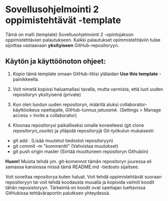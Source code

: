 # Sovellusohjelmointi 2 oppimistehtävät -template

Tämä on malli (template) Sovellusohjelmointi 2 -opintojakson oppimistehtävien palautukseen. Kaikki palautukset opimmistehtäviin tulee sijoittaa vastaavaan **yksityiseen** GitHub-repositoryyn. 

## Käytön ja käyttöönoton ohjeet:

1. Kopio tämä template omaan GitHub-tiliisi ylälaidan **Use this template** -painikkeella.

2. Voit nimetä kopiosi haluamallasi tavalla, mutta varmista, että luot uuden repositoryn yksityisenä (private)

3. Kun olen luodun uuden repositoryn, määritä aluksi collaborator-käyttöoikeus opettajalle, GitHub-tunnus *jatuxamk*. (Settings > Manage access > Invite a collaborator)

4. Kloonaa repositorysi paikalliseksi omalle koneelleesi (git clone *repositoryn_osoite*) ja ylläpidä repositoryjä Git-työkulun mukaisesti:

- git add . (Lisää muutetut tiedostot repositoryyn)
- git commit -m "kommentti" (Vahvistaa muutokset)
- git push origin master (Siirtää muuttuneen repositoryn Githubiin)

**Huom!** Muista tehdä ym. git-komennot tämän repositoryn juuressa eli samassa kansiossa missä tämä README.md -tiedosto sijaitsee.

Voit soveltaa repositorya kuten haluat. Voit tehdä oppimistehtävät suoraan repositoryyn tai voit tehdä koodausta muualla ja kopioida valmiit koodit tähän reposistoryyn. Tärkeintä on koodit ovat opettajan luettavissa GitHubissa tehtäväraportin palutksen yhteydessä.
